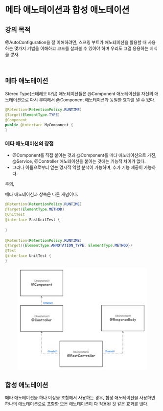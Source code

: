 # 메타 애노테이션과 합성 애노테이션

## 강의 목적

@AutoConfiguration을 잘 이해하려면, 스프링 부트가 애노테이션을 활용할 때 사용하는 몇가지 기법을 이해하고 코드를 살펴볼 수 있어야 하며 우리도 그걸 응용하는 지식을 쌓자.



<figure><img src="../../../.gitbook/assets/스크린샷 2023-03-19 오후 3.28.29.png" alt=""><figcaption></figcaption></figure>

## 메타 애노테이션

Stereo Type(스테레오 타입) 애노테이션들은 @Component 애노테이션을 자신의 애노테이션으로 다시 부여해서 @Component 애노테이션과 동일한 효과를 낼 수 있다.

```java
@Retention(RetentionPolicy.RUNTIME)
@Target(ElementType.TYPE)
@Component
public @interface MyComponent {
}

```



### 메타 애노테이션의 장점

* @Component를 직접 붙이는 것과 @Component를 메타 애노테이션으로 가진, @Service, @Controller 애노테이션을 붙이는 것에는 기능적 차이가 없다.
* 그러나 이름으로부터 얻는 명시적 역할 분석이 가능하며,  추가 기능 제공이 가능하다.&#x20;



주의,

메타 애노테이션과 상속은 다른 개념이다.&#x20;

```java
@Retention(RetentionPolicy.RUNTIME)
@Target(ElementType.METHOD)
@UnitTest
@interface FastUnitTest {

}

@Retention(RetentionPolicy.RUNTIME)
@Target({ElementType.ANNOTATION_TYPE, ElementType.METHOD})
@Test
@interface UnitTest {
}

```

<figure><img src="../../../.gitbook/assets/image (2) (1) (1) (1).png" alt=""><figcaption></figcaption></figure>

## 합성 애노테이션

메타 애노테이션을 하나 이상을 조합해서 사용하는 경우, 합성 애노테이션을 사용하면 하나의 애노테이션으로 포함한 모든 애노테이션이 다 적용된 것 같은 효과를 낸다.&#x20;

